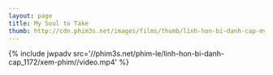 ```yaml
---
layout: page
title: My Soul to Take
thumb: http://cdn.phim3s.net/images/films/thumb/linh-hon-bi-danh-cap-my-soul-to-take.jpg
---
```

{% include jwpadv src='//phim3s.net/phim-le/linh-hon-bi-danh-cap_1172/xem-phim//video.mp4' %}
